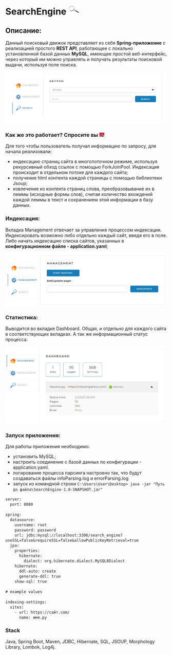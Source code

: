# SearchEngine ![screen1](img\1655.gif)
## Описание:
Данный поисковый движок представляет из себя
**Spring-приложение** с реализацией простого 
**REST API**, работающее с
локально установленной базой данных **MySQL**,
имеющее простой веб-интерфейс,
через который им можно управлять и получать 
результаты поисковой выдачи, используя поле поиска.

![screen2](img\search.png)<br/>
### Как же это работает? Спросите вы ![screen3](img\3.gif)
Для того чтобы пользователь получал информацию по запросу, 
для начала реализовали:
- индексацию страниц сайта в многопоточном режиме,
используя рекурсивный обход ссылок с помощью
ForkJoinPool. Индексация происходит в отдельном 
потоке для каждого сайта;
- получение html контента каждой страницы с помощью
библиотеки Jsoup;
- извлечение из контента страниц слова, преобразовывание
их в леммы (исходные формы слов), считая количество
вхождений каждой леммы в текст и сохранением этой
информации в базу данных.
### Индексация:
Вкладка Management отвечает за управление процессом
индексации. Индексировать возможно либо отдельно
каждый сайт, введя его в поле. Либо начать 
индексацию списка сайтов, указанных в
**конфигурационном файле - application.yaml**;

![screen4](img\management.png)
### Статистика:
Выводится во вкладке Dashboard.
Общая, и отдельно для каждого сайта в соответствующих 
вкладках. А так же информационный статус процесса.

![screen5](img\dashbord.png)
### Запуск приложения:
Для работы приложения необходимо:
- установить MySQL;
- настроить соединение с базой данных по 
конфигурации - application.yaml.
- логирование процесса парсинга настроено так,
что будут создаваться файлы infoParsing.log и 
errorParsing.log 
- запуск из командной строки `C:\Users\User\Desktop> java -jar "Путь до файла\SearchEngine-1.0-SNAPSHOT.jar"`
```
server:
  port: 8080

spring:
  datasource:
    username: root
    password: password
    url: jdbc:mysql://localhost:3306/search_engine?useSSL=false&requireSSL=false&allowPublicKeyRetrieval=true
  jpa:
    properties:
      hibernate:
        dialect: org.hibernate.dialect.MySQL8Dialect
    hibernate:
      ddl-auto: create
      generate-ddl: true
    show-sql: true

# example values

indexing-settings:
  sites:
    - url: https://сайт.com/
      name: имя.ру
```
### Stack
Java, Spring Boot, Maven, JDBC, Hibernate, SQL, JSOUP, Morphology Library, Lombok, Log4j.
